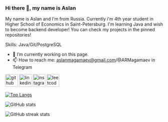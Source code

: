 ### Hi there 👋, my name is Aslan
My name is Aslan and I'm from Russia. Currently i'm 4th year student in Higher School of Economics in Saint-Petersburg. I'm learning Java and wish to become backend developer! You can check my projects in the pinned repositories! 

Skills: Java/Git/PostgreSQL

- 🔭 I’m currently working on this page. 
- 📫 How to reach me: aslanmagamaev@gmail.com/@ARMagamaev in Telegram 


[<img src='https://cdn.jsdelivr.net/npm/simple-icons@3.0.1/icons/github.svg' alt='github' height='40'>](https://github.com/Aslan2500)  [<img src='https://cdn.jsdelivr.net/npm/simple-icons@3.0.1/icons/linkedin.svg' alt='linkedin' height='40'>](https://www.linkedin.com/in/aslan-magamaev-40773b228/)  [<img src='https://cdn.jsdelivr.net/npm/simple-icons@3.0.1/icons/instagram.svg' alt='instagram' height='40'>](https://www.instagram.com/qojcva/)  [<img src='https://cdn.jsdelivr.net/npm/simple-icons@3.0.1/icons/leetcode.svg' alt='leetcode' height='40'>](https://leetcode.com/Aslan_2500/)  

[![Top Langs](https://github-readme-stats.vercel.app/api/top-langs/?username=Aslan2500)](https://github.com/anuraghazra/github-readme-stats)

![GitHub stats](https://github-readme-stats.vercel.app/api?username=Aslan2500&show_icons=true)  

![GitHub streak stats](https://github-readme-streak-stats.herokuapp.com/?user=Aslan2500)  

